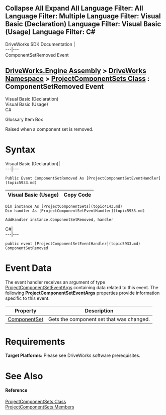 Collapse All Expand All Language Filter: All  Language Filter: Multiple  Language Filter: Visual Basic (Declaration) Language Filter: Visual Basic (Usage) Language Filter: C#  
---  
DriveWorks SDK Documentation  |   
---|---  
ComponentSetRemoved Event   
  
[DriveWorks.Engine Assembly](topic2156.md) > [DriveWorks Namespace](topic2159.md) > [ProjectComponentSets Class](topic4143.md) : ComponentSetRemoved Event  
---  
  
Visual Basic (Declaration)    
Visual Basic (Usage)    
C# 

Glossary Item Box

Raised when a component set is removed. 

# Syntax

Visual Basic (Declaration)|   
---|---  
      
    
    Public Event ComponentSetRemoved As [ProjectComponentSetEventHandler](topic5933.md)  
  
Visual Basic (Usage)| Copy Code  
---|---  
      
    
    Dim instance As [ProjectComponentSets](topic4143.md)
    Dim handler As [ProjectComponentSetEventHandler](topic5933.md)
     
    AddHandler instance.ComponentSetRemoved, handler  
  
C#|   
---|---  
      
    
    public event [ProjectComponentSetEventHandler](topic5933.md) ComponentSetRemoved  
  
# Event Data

The event handler receives an argument of type [ProjectComponentSetEventArgs](topic4125.md) containing data related to this event. The following **ProjectComponentSetEventArgs** properties provide information specific to this event.

Property| Description  
---|---  
[ComponentSet](topic4133.md)| Gets the component set that was changed.   
  
# Requirements

**Target Platforms:** Please see DriveWorks software prerequisites.

# See Also

#### Reference

[ProjectComponentSets Class](topic4143.md)   
[ProjectComponentSets Members](topic4144.md)


